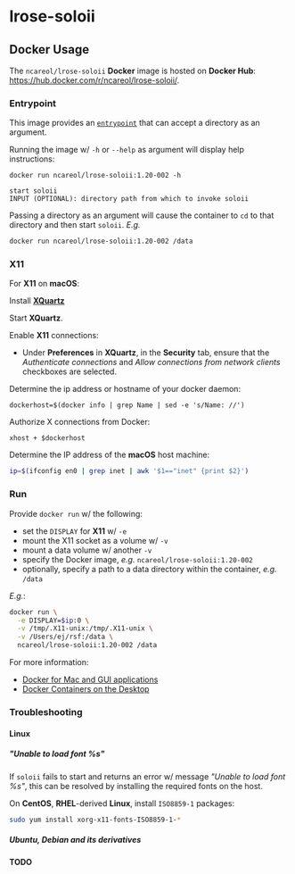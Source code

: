 # lrose-soloii

## Docker Usage

The `ncareol/lrose-soloii` **Docker** image is hosted on **Docker Hub**: <https://hub.docker.com/r/ncareol/lrose-soloii/>.

### Entrypoint

This image provides an [`entrypoint`](https://docs.docker.com/engine/reference/builder/#entrypoint) that can accept a directory as an argument.

Running the image w/ `-h` or `--help` as argument will display help instructions:

```
docker run ncareol/lrose-soloii:1.20-002 -h

start soloii
INPUT (OPTIONAL): directory path from which to invoke soloii
```

Passing a directory as an argument will cause the container to `cd` to that directory and then start `soloii`. *E.g.*

```sh
docker run ncareol/lrose-soloii:1.20-002 /data
```

### X11

For **X11** on **macOS**:

Install [**XQuartz**](https://www.xquartz.org/)

Start **XQuartz**.

Enable **X11** connections:

- Under **Preferences** in **XQuartz**, in the **Security** tab, ensure that the *Authenticate connections* and *Allow connections from network clients* checkboxes are selected.

Determine the ip address or hostname of your docker daemon:

```
dockerhost=$(docker info | grep Name | sed -e 's/Name: //')
```

Authorize X connections from Docker:

```
xhost + $dockerhost
```

Determine the IP address of the **macOS** host machine:

```sh
ip=$(ifconfig en0 | grep inet | awk '$1=="inet" {print $2}')
```

### Run

Provide `docker run` w/ the following:

- set the `DISPLAY` for **X11** w/ `-e`
- mount the X11 socket as a volume w/ `-v`
- mount a data volume w/ another `-v`
- specify the Docker image, *e.g.* `ncareol/lrose-soloii:1.20-002`
- optionally, specify a path to a data directory within the container, *e.g.* `/data`

*E.g.*:

```sh
docker run \
  -e DISPLAY=$ip:0 \
  -v /tmp/.X11-unix:/tmp/.X11-unix \
  -v /Users/ej/rsf:/data \
  ncareol/lrose-soloii:1.20-002 /data
```

For more information:

- [Docker for Mac and GUI applications](https://fredrikaverpil.github.io/2016/07/31/docker-for-mac-and-gui-applications/)
- [Docker Containers on the Desktop](https://blog.jessfraz.com/post/docker-containers-on-the-desktop/)

### Troubleshooting

#### Linux

##### "Unable to load font %s"

If `soloii` fails to start and returns an error w/ message *"Unable to load font %s"*, this can be resolved by installing the required fonts on the host.

On **CentOS**, **RHEL**-derived **Linux**, install `ISO8859-1` packages:

```sh
sudo yum install xorg-x11-fonts-ISO8859-1-*
```

##### Ubuntu, Debian and its derivatives

**TODO**
